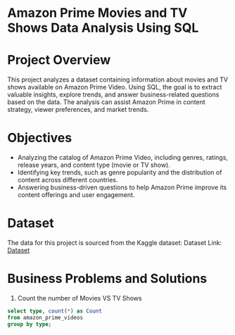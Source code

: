 # Amazon Prime Movies and TV Shows Data Analysis Using SQL
# Project Overview
This project analyzes a dataset containing information about movies and TV shows available on Amazon Prime Video.
Using SQL, the goal is to extract valuable insights, explore trends, and answer business-related questions based on the data.
The analysis can assist Amazon Prime in content strategy, viewer preferences, and market trends.
# Objectives
- Analyzing the catalog of Amazon Prime Video, including genres, ratings, release years, and content type (movie or TV show).
- Identifying key trends, such as genre popularity and the distribution of content across different countries.
- Answering business-driven questions to help Amazon Prime improve its content offerings and user engagement.
# Dataset
The data for this project is sourced from the Kaggle dataset:
Dataset Link: [Dataset](https://www.kaggle.com/datasets/shivamb/amazon-prime-movies-and-tv-shows?resource=download)
# Business Problems and Solutions
1. Count the number of Movies VS TV Shows
```sql
select type, count(*) as Count
from amazon_prime_videos
group by type;
 
